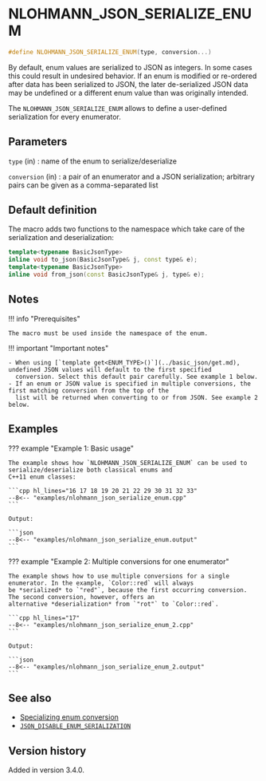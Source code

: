 # NLOHMANN_JSON_SERIALIZE_ENUM

```cpp
#define NLOHMANN_JSON_SERIALIZE_ENUM(type, conversion...)
```

By default, enum values are serialized to JSON as integers. In some cases this could result in undesired behavior. If an
enum is modified or re-ordered after data has been serialized to JSON, the later de-serialized JSON data may be
undefined or a different enum value than was originally intended.

The `NLOHMANN_JSON_SERIALIZE_ENUM` allows to define a user-defined serialization for every enumerator.

## Parameters

`type` (in)
:   name of the enum to serialize/deserialize

`conversion` (in)
:   a pair of an enumerator and a JSON serialization; arbitrary pairs can be given as a comma-separated list

## Default definition

The macro adds two functions to the namespace which take care of the serialization and deserialization:

```cpp
template<typename BasicJsonType>
inline void to_json(BasicJsonType& j, const type& e);
template<typename BasicJsonType>
inline void from_json(const BasicJsonType& j, type& e);
```

## Notes

!!! info "Prerequisites"

    The macro must be used inside the namespace of the enum.

!!! important "Important notes"

    - When using [`template get<ENUM_TYPE>()`](../basic_json/get.md), undefined JSON values will default to the first specified
      conversion. Select this default pair carefully. See example 1 below.
    - If an enum or JSON value is specified in multiple conversions, the first matching conversion from the top of the
      list will be returned when converting to or from JSON. See example 2 below.

## Examples

??? example "Example 1: Basic usage"

    The example shows how `NLOHMANN_JSON_SERIALIZE_ENUM` can be used to serialize/deserialize both classical enums and
    C++11 enum classes:

    ```cpp hl_lines="16 17 18 19 20 21 22 29 30 31 32 33"
    --8<-- "examples/nlohmann_json_serialize_enum.cpp"
    ```

    Output:
    
    ```json
    --8<-- "examples/nlohmann_json_serialize_enum.output"
    ```

??? example "Example 2: Multiple conversions for one enumerator"

    The example shows how to use multiple conversions for a single enumerator. In the example, `Color::red` will always
    be *serialized* to `"red"`, because the first occurring conversion. The second conversion, however, offers an
    alternative *deserialization* from `"rot"` to `Color::red`.

    ```cpp hl_lines="17"
    --8<-- "examples/nlohmann_json_serialize_enum_2.cpp"
    ```

    Output:
    
    ```json
    --8<-- "examples/nlohmann_json_serialize_enum_2.output"
    ```

## See also

- [Specializing enum conversion](../../features/enum_conversion.md)
- [`JSON_DISABLE_ENUM_SERIALIZATION`](json_disable_enum_serialization.md)

## Version history

Added in version 3.4.0.
